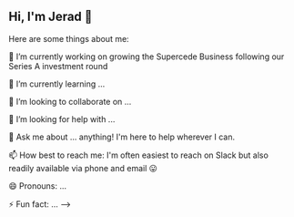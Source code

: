 ## Hi, I'm Jerad 👋



Here are some things about me:

🔭 I’m currently working on growing the Supercede Business following our Series A investment round

🌱 I’m currently learning ...

👯 I’m looking to collaborate on ...

🤔 I’m looking for help with ...

💬 Ask me about ... anything! I'm here to help wherever I can.

📫 How best to reach me: I'm often easiest to reach on Slack but also readily available via phone and email 😛 

😄 Pronouns: ...

⚡ Fun fact: ...
-->
